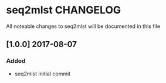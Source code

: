 # seq2mlst CHANGELOG

All noteable changes to seq2mlst will be documented in this file

## [1.0.0] 2017-08-07

### Added
- seq2mlst initial commit
